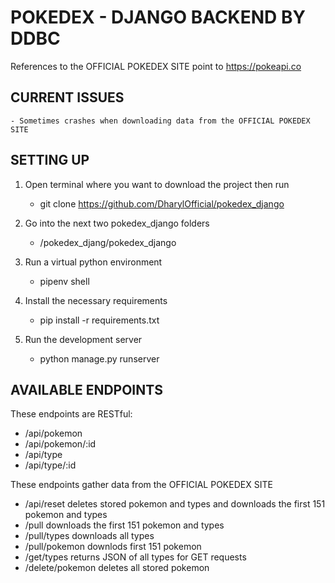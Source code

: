 # POKEDEX - DJANGO BACKEND BY DDBC

References to the OFFICIAL POKEDEX SITE point to https://pokeapi.co

## CURRENT ISSUES

    - Sometimes crashes when downloading data from the OFFICIAL POKEDEX SITE

## SETTING UP

1. Open terminal where you want to download the project then run

   - git clone https://github.com/DharylOfficial/pokedex_django

2. Go into the next two pokedex_django folders

   - /pokedex_djang/pokedex_django

3. Run a virtual python environment

   - pipenv shell

4. Install the necessary requirements

   - pip install -r requirements.txt

5. Run the development server

   - python manage.py runserver

## AVAILABLE ENDPOINTS

These endpoints are RESTful:

- /api/pokemon
- /api/pokemon/:id
- /api/type
- /api/type/:id

These endpoints gather data from the OFFICIAL POKEDEX SITE

- /api/reset
  deletes stored pokemon and types and downloads the first 151 pokemon and types
- /pull
  downloads the first 151 pokemon and types
- /pull/types
  downloads all types
- /pull/pokemon
  downlods first 151 pokemon
- /get/types
  returns JSON of all types for GET requests
- /delete/pokemon
  deletes all stored pokemon
